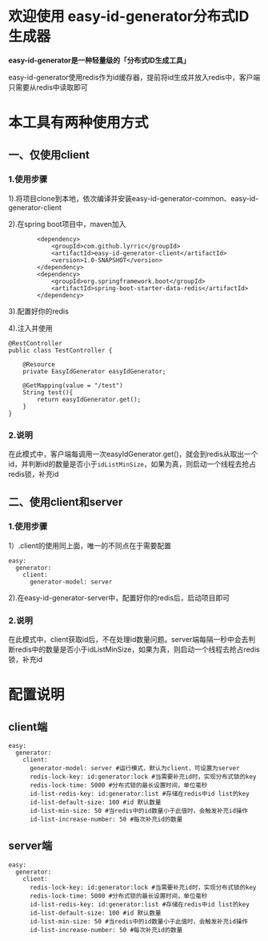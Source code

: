 # 欢迎使用 easy-id-generator分布式ID生成器

**easy-id-generator是一种轻量级的「分布式ID生成工具」**

easy-id-generator使用redis作为id缓存器，提前将id生成并放入redis中，客户端只需要从redis中读取即可

# 本工具有两种使用方式

## 一、仅使用client
### 1.使用步骤
1).将项目clone到本地，依次编译并安装easy-id-generator-common、easy-id-generator-client

2).在spring boot项目中，maven加入
```
		<dependency>
			<groupId>com.github.lyrric</groupId>
			<artifactId>easy-id-generator-client</artifactId>
			<version>1.0-SNAPSHOT</version>
		</dependency>
		<dependency>
			<groupId>org.springframework.boot</groupId>
			<artifactId>spring-boot-starter-data-redis</artifactId>
		</dependency>
```
3).配置好你的redis

4).注入并使用
```
@RestController
public class TestController {

    @Resource
    private EasyIdGenerator easyIdGenerator;
    
    @GetMapping(value = "/test")
    String test(){
        return easyIdGenerator.get();
    }
}
```
### 2.说明
在此模式中，客户端每调用一次easyIdGenerator.get()，就会到redis从取出一个id，并判断id的数量是否小于`idListMinSize`，如果为真，则启动一个线程去抢占redis锁，补充id
## 二、使用client和server
### 1.使用步骤
1）.client的使用同上面，唯一的不同点在于需要配置
```
easy:
  generator:
    client:
      generator-model: server
```
2).在easy-id-generator-server中，配置好你的redis后，启动项目即可
### 2.说明
在此模式中，client获取id后，不在处理id数量问题。server端每隔一秒中会去判断redis中的数量是否小于idListMinSize，如果为真，则启动一个线程去抢占redis锁，补充id

# 配置说明
## client端
```
easy:
  generator:
    client:
      generator-model: server #运行模式，默认为client，可设置为server
      redis-lock-key: id:generator:lock #当需要补充id时，实现分布式锁的key
      redis-lock-time: 5000 #分布式锁的最长设置时间，单位毫秒
      id-list-redis-key: id:generator:list #存储在redis中id list的key
      id-list-default-size: 100 #id 默认数量
      id-list-min-size: 50 #当redis中的id数量小于此值时，会触发补充id操作
      id-list-increase-number: 50 #每次补充id的数量
```
## server端
```
easy:
  generator:
    client:
      redis-lock-key: id:generator:lock #当需要补充id时，实现分布式锁的key
      redis-lock-time: 5000 #分布式锁的最长设置时间，单位毫秒
      id-list-redis-key: id:generator:list #存储在redis中id list的key
      id-list-default-size: 100 #id 默认数量
      id-list-min-size: 50 #当redis中的id数量小于此值时，会触发补充id操作
      id-list-increase-number: 50 #每次补充id的数量
```